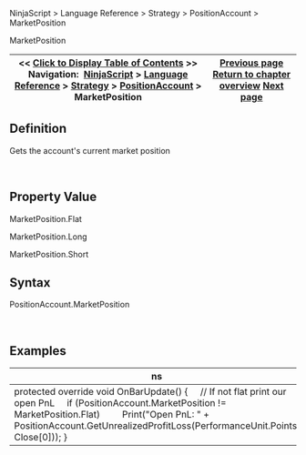 ﻿


NinjaScript \> Language Reference \> Strategy \> PositionAccount \> MarketPosition






















MarketPosition







| \<\< [Click to Display Table of Contents](positionaccount_marketposition.md) \>\> **Navigation:**     [NinjaScript](ninjascript-1.md) \> [Language Reference](language_reference_wip-1.md) \> [Strategy](strategy-1.md) \> [PositionAccount](positionaccount-1.md) \> MarketPosition | [Previous page](positionaccount_instrument-1.md) [Return to chapter overview](positionaccount-1.md) [Next page](positionaccount_quantity-1.md) |
| --- | --- |











## Definition


Gets the account's current market position


 


## Property Value


MarketPosition.Flat


MarketPosition.Long


MarketPosition.Short


## 


## Syntax


PositionAccount.MarketPosition  

 


## 


## Examples




| ns |
| --- |
| protected override void OnBarUpdate() {       // If not flat print our open PnL      if (PositionAccount.MarketPosition !\= MarketPosition.Flat)           Print("Open PnL: " \+ PositionAccount.GetUnrealizedProfitLoss(PerformanceUnit.Points, Close\[0])); } |









